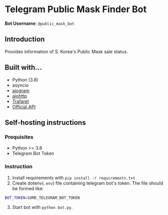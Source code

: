 # Telegram Public Mask Finder Bot

**Bot Username**: `@public_mask_bot`

## Introduction

Provides information of S. Korea's Public Mask sale status.

## Built with...

- Python (3.8)
- asyncio
- [aiogram](https://github.com/aiogram/aiogram)
- [aiohttp](https://github.com/aio-libs/aiohttp)
- [Trafaret](https://github.com/Deepwalker/trafaret)
- [Official API](https://app.swaggerhub.com/apis-docs/Promptech/public-mask-info/20200307-oas3)

## Self-hosting instructions

### Prequisites

- Python >= 3.8
- Telegram Bot Token

### Instruction

1. Install requirements with `pip install -r requirements.txt`
2. Create dotenv(`.env`) file containing telegram bot's token. The file should be formed like:

```sh
BOT_TOKEN=SOME_TELEGRAM_BOT_TOKEN
```

3. Start bot with `python bot.py`.
